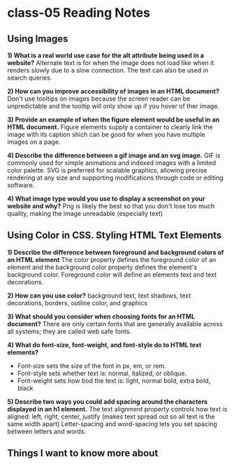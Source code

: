 # class-05 Reading Notes

## Using Images

**1) What is a real world use case for the alt attribute being used in a website?**
  Alternate text is for when the image does not load like when it renders slowly due to a slow connection. The text can also be used in search queries.

**2) How can you improve accessibility of images in an HTML document?**  
  Don't use tooltips on images because the screen reader can be unpredictable and the tooltip will only show up if you hover of ther image. 

**3) Provide an example of when the figure element would be useful in an HTML document.**
  Figure elements supply a container to clearly link the image with its caption shich can be good for when you have multiple images on a page. 
  
**4) Describe the difference between a gif image and an svg image.**
  GIF is commonly used for simple animations and indexed images with a limited color palette.
  SVG is preferred for scalable graphics, allowing precise rendering at any size and supporting modifications through code or editing software.
  
**4) What image type would you use to display a screenshot on your website and why?**
  Png is likely the best so that you don't lose too much quality, making the image unreadable (especially text)
  
## Using Color in CSS. Styling HTML Text Elements

**1) Describe the difference between foreground and background colors of an HTML element**
  The color property defines the foreground color of an element and the background color property defines the element's background color. Foreground color will define an elements text and text decorations. 
    
**2) How can you use color?**
  background text, text shadows, text decorations, borders, outline color, and graphics

**3) What should you consider when choosing fonts for an HTML document?**
   There are only certain fonts that are generally available across all systems; they are called web safe fonts. 
   
**4) What do font-size, font-weight, and font-style do to HTML text elements?**
  * Font-size sets the size of the font in px, em, or rem. 
  * Font-style sets whether text is: normal, italized, or oblique. 
  * Font-weight sets how bod the text is: light, normal bold, extra bold, black
                                                    
**5) Describe two ways you could add spacing around the characters displayed in an h1 element.**
  The text alignment property controls how text is aligned: left, right, center, justify (makes text spread out so all text is the same width apart)
  Letter-spacing and word-spacing lets you set spacing between letters and words. 
   
## Things I want to know more about

